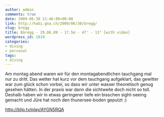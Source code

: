 ```yaml
---
author: admin
comments: true
date: 2009-06-30 21:46:09+00:00
link: http://habi.gna.ch/2009/06/30/bregg/
slug: bregg
title: Bäregg - 29.06.09 - 17.5m - 47' - 13° [with video]
wordpress_id: 1819
categories:
- diving
- personal
tags:
- diving
---
```


Am montag abend waren wir für den montagabendlichen tauchgang mal nur zu dritt. Das wetter hat kurz vor dem tauchgang aufgeklart, das gewitter war zum glück schon vorbei, so dass wir unter wasser theoretisch genug gesehen hätten. In der praxis war dann die sichtweite doch nicht so toll. Deshalb haben wir in etwas geringerer tiefe ein bisschen sight-seeing gemacht und Jüre hat noch den thunersee-boden geputzt :)

http://blip.tv/play/AYGN5RQA
